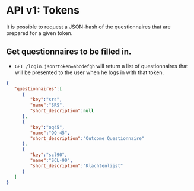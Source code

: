 API v1: Tokens
==============

It is possible to request a JSON-hash of the questionnaires that are
prepared for a given token.

## Get questionnaires to be filled in.

* `GET /login.json?token=abcdefgh` will return a list of questionnaires that will
  be presented to the user when he logs in with that token.

```json
{
   "questionnaires":[
      {
         "key":"srs",
         "name":"SRS",
         "short_description":null
      },
      {
         "key":"oq45",
         "name":"OQ-45",
         "short_description":"Outcome Questionnaire"
      },
      {
         "key":"scl90",
         "name":"SCL-90",
         "short_description":"Klachtenlijst"
      }
   ]
}                                                                                                                           }
```